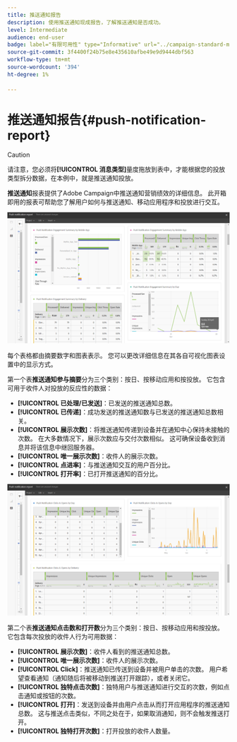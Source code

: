 ```yaml
---
title: 推送通知报告
description: 使用推送通知现成报告，了解推送通知是否成功。
level: Intermediate
audience: end-user
badge: label="有限可用性" type="Informative" url="../campaign-standard-migration-home.md" tooltip="仅限于Campaign Standard已迁移的用户"
source-git-commit: 3f4400f24b75e8e435610afbe49e9d9444dbf563
workflow-type: tm+mt
source-wordcount: '394'
ht-degree: 1%

---
```


# 推送通知报告{#push-notification-report}

>[!CAUTION]
>
>请注意，您必须将&#x200B;**[!UICONTROL 消息类型]**&#x200B;量度拖放到表中，才能根据您的投放类型拆分数据，在本例中，就是推送通知投放。

**推送通知**&#x200B;报表提供了Adobe Campaign中推送通知营销绩效的详细信息。 此开箱即用的报表可帮助您了解用户如何与推送通知、移动应用程序和投放进行交互。

![](assets/dynamic_report_push.png)

每个表格都由摘要数字和图表表示。 您可以更改详细信息在其各自可视化图表设置中的显示方式。

第一个表&#x200B;**推送通知参与摘要**&#x200B;分为三个类别：按日、按移动应用和按投放。 它包含可用于收件人对投放的反应性的数据：

* **[!UICONTROL 已处理/已发送]**：已发送的推送通知总数。
* **[!UICONTROL 已传递]**：成功发送的推送通知数与已发送的推送通知总数相关。
* **[!UICONTROL 展示次数]**：将推送通知传递到设备并在通知中心保持未接触的次数。 在大多数情况下，展示次数应与交付次数相似。 这可确保设备收到消息并将该信息中继回服务器。
* **[!UICONTROL 唯一展示次数]**：收件人的展示次数。
* **[!UICONTROL 点进率]**：与推送通知交互的用户百分比。
* **[!UICONTROL 打开率]**：已打开推送通知的百分比。

![](assets/dynamic_report_push_2.png)

第二个表&#x200B;**推送通知点击数和打开数**&#x200B;分为三个类别：按日、按移动应用和按投放。 它包含每次投放的收件人行为可用数据：

* **[!UICONTROL 展示次数]**：收件人看到的推送通知总数。
* **[!UICONTROL 唯一展示次数]**：收件人的展示次数。
* **[!UICONTROL Click]**：推送通知已传送到设备并被用户单击的次数。 用户希望查看通知（通知随后将被移动到推送打开跟踪），或者关闭它。
* **[!UICONTROL 独特点击次数]**：独特用户与推送通知进行交互的次数，例如点击通知或按钮的次数。
* **[!UICONTROL 打开]**：发送到设备并由用户点击从而打开应用程序的推送通知总数。 这与推送点击类似，不同之处在于，如果取消通知，则不会触发推送打开。
* **[!UICONTROL 独特打开次数]**：打开投放的收件人数量。
